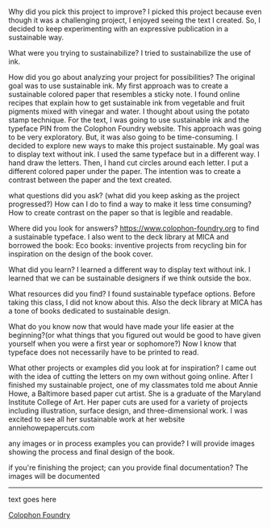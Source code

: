 Why did you pick this project to improve?
I picked this project because even though it was a challenging project, I enjoyed seeing the text I created. So, I decided to keep experimenting with an expressive publication in a sustainable way.

What were you trying to sustainabilize?
I tried to sustainabilize the use of ink.

How did you go about analyzing your project for possibilities?
The original goal was to use sustainable ink. My first approach was to create a sustainable colored paper that resembles a sticky note. I found online recipes that explain how to get sustainable ink from vegetable and fruit pigments mixed with vinegar and water. I thought about using the potato stamp technique.
For the text, I was going to use sustainable ink and the typeface PIN from the Colophon Foundry website. This approach was going to be very exploratory. But, it was also going to be time-consuming. 
 I decided to explore new ways to make this project sustainable. My goal was to display text without ink. I used the same typeface but in a different way. I hand draw the letters. Then, I hand cut circles around each letter. I put a different colored paper under the paper. The intention was to create a contrast between the paper and the text created. 

what questions did you ask? (what did you keep asking as the project progressed?)
How can I do to find a way to make it less time consuming?
How to create contrast on the paper so that is legible and readable.

Where did you look for answers?
https://www.colophon-foundry.org to find a  sustainable typeface. I also went to the deck library at MICA and borrowed the book: Eco books: inventive projects from recycling bin for inspiration on the design of the book cover.

What did you learn?
I learned a different way to display text without ink. I learned that we can be sustainable designers if we think outside the box.

What resources did you find?
I found sustainable typeface options. Before taking this class, I did not know about this. Also the deck library at MICA has a tone of books dedicated to sustainable design.

What do you know now that would have made your life easier at the beginning?(or what things that you figured out would be good to have given yourself when you were a first year or sophomore?)
Now I know that typeface does not necessarily have to be printed to read. 

What other projects or examples did you look at for inspiration?
I came out with the idea of cutting the letters on my own without going online. After I finished my sustainable project, one of my classmates told me about Annie Howe, a Baltimore based paper cut artist. She is a graduate of the Maryland Institute College of Art. Her paper cuts are used for a variety of projects including illustration, surface design, and three-dimensional work. I was excited to see all her sustainable work at her website anniehowepapercuts.com 

any images or in process examples you can provide?
I will provide images showing the process and final design of the book.

if you're finishing the project; can you provide final documentation?
The images will be documented 



---

text goes here


[Colophon Foundry](https://www.colophon-foundry.org)
